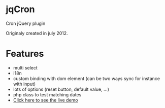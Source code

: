 jqCron
======

Cron jQuery plugin

Originaly created in july 2012.

Features
========
* multi select
* i18n
* custom binding with dom element (can be two ways sync for instance with input)
* lots of options (reset button, default value, ...)
* php class to test matching dates
* [Click here to see the live demo](https://github.com/arnapou/jqCron)
